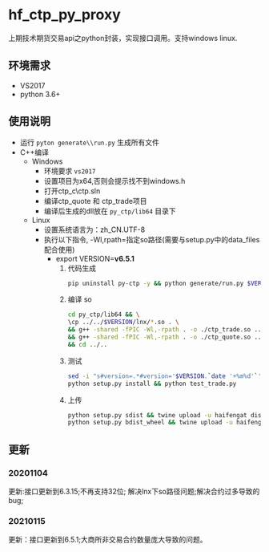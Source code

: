 # hf_ctp_py_proxy
上期技术期货交易api之python封装，实现接口调用。支持windows linux.

## 环境需求
* VS2017
* python 3.6+

## 使用说明
* 运行 `pyton generate\\run.py` 生成所有文件
* C++编译
    * Windows
        * 环境要求 `vs2017`
        * 设置项目为x64,否则会提示找不到windows.h
        * 打开ctp_c\\ctp.sln
        * 编译ctp_quote 和 ctp_trade项目
        * 编译后生成的dll放在 `py_ctp/lib64` 目录下
    * Linux
        * 设置系统语言为：zh_CN.UTF-8
        * 执行以下指令, -Wl,rpath=指定so路径(需要与setup.py中的data_files配合使用)
            * export VERSION=**v6.5.1**
                1. 代码生成
                    ```bash
                    pip uninstall py-ctp -y && python generate/run.py $VERSION
                    ```
                2. 编译 so
                    ```bash
                    cd py_ctp/lib64 && \
                    \cp ../../$VERSION/lnx/*.so . \
                    && g++ -shared -fPIC -Wl,-rpath . -o ./ctp_trade.so ../../ctp_c/trade.cpp thosttraderapi_se.so \
                    && g++ -shared -fPIC -Wl,-rpath . -o ./ctp_quote.so ../../ctp_c/quote.cpp  thostmduserapi_se.so \
                    && cd ../..
                    ```
                3. 测试
                    ```bash
                    sed -i "s#version=.*#version='$VERSION.`date '+%m%d'`',#g" setup.py && \
                    python setup.py install && python test_trade.py
                    ```
                4. 上传
                    ```bash
                    python setup.py sdist && twine upload -u haifengat dist/*$VERSION.`date '+%m%d'`*.gz && \
                    python setup.py bdist_wheel && twine upload -u haifengat dist/*$VERSION.`date '+%m%d'`*.whl
                    ```


## 更新
### 20201104
更新:接口更新到6.3.15;不再支持32位; 解决lnx下so路径问题;解决合约过多导致的bug;
### 20210115
更新：接口更新到6.5.1;大商所非交易合约数量庞大导致的问题。

